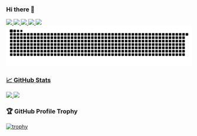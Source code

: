 ### Hi there 👋
<a href="https://github.com/techiro">
    <img height="20" src="https://img.shields.io/github/followers/techiro?label=follow&logo=github&style=flat" />
</a>

<a href="http://qiita.com/appgrape">
    <img height="20" src="https://qiita-badge.apiapi.app/s/techiro/posts.svg" /> <img height="20" src="https://qiita-badge.apiapi.app/s/techiro/contributions.svg" />
</a>

<a href="https://official.kacchanblog.com/products">
    <img height="20" src="https://img.shields.io/badge/blog-products-red" />
    
<a href="https://official.kacchanblog.com/">
    <img height="20" src="https://img.shields.io/badge/blog-contents-orange" />


<picture>
  <source media="(prefers-color-scheme: dark)" srcset="https://raw.githubusercontent.com/techiro/techiro/master/img/snake-dark.svg">
  <source media="(prefers-color-scheme: light)" srcset="https://raw.githubusercontent.com/techiro/techiro/master/img/snake.svg">
  <img alt="github contribution grid snake animation" src="https://raw.githubusercontent.com/techiro/techiro/master/img/snake.svg">
</picture>
  
  
### 📈 GitHub Stats
<p>
  <a href="https://github.com/anuraghazra/github-readme-stats" target="_blank" rel="noopener noreferrer">
    <img src="https://github-readme-stats.vercel.app/api?username=techiro&count_private=true&show_icons=true&bg_color=0.1,F0FAFF,B9E5EB&border_radius=10" />
  </a><a href="https://github.com/anuraghazra/github-readme-stats" target="_blank" rel="noopener noreferrer">
    <img src="https://github-readme-stats.vercel.app/api/top-langs/?username=techiro&langs_count=8&layout=compact&bg_color=0.1,F0FAFF,B9E5EB&border_radius=10" />
  </a>
</p>

### 🏆 GitHub Profile Trophy
[![trophy](https://github-profile-trophy.vercel.app/?username=techiro&theme=chalk)](https://github.com/ryo-ma/github-profile-trophy)



<!--
**techiro/techiro** is a ✨ _special_ ✨ repository because its `README.md` (this file) appears on your GitHub profile.

Here are some ideas to get you started:

- 🔭 I’m currently working on ...
- 🌱 I’m currently learning ...
- 👯 I’m looking to collaborate on ...
- 🤔 I’m looking for help with ...
- 💬 Ask me about ...
- 📫 How to reach me: ...
- 😄 Pronouns: ...
- ⚡ Fun fact: ...
-->
